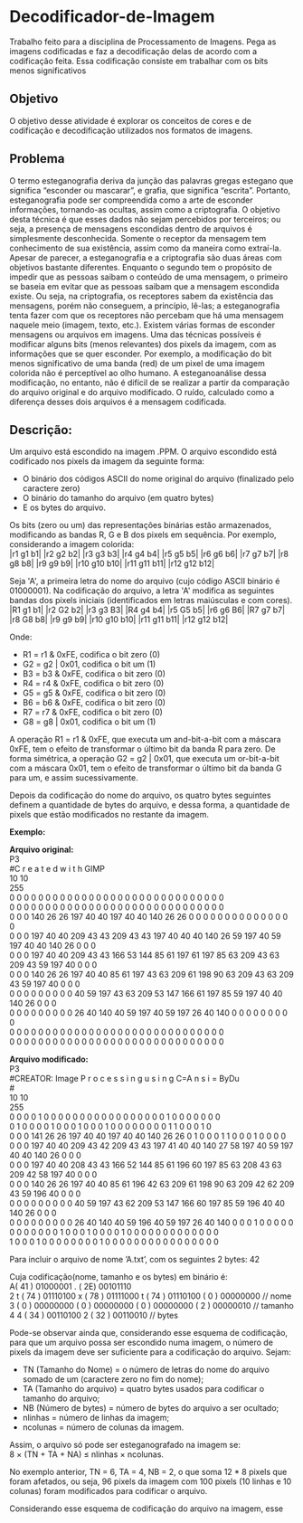 # Decodificador-de-Imagem
Trabalho feito para a disciplina de Processamento de Imagens. Pega as imagens codificadas e faz a decodificação delas de acordo com a codificação feita. Essa codificação consiste em trabalhar com os bits menos significativos

## Objetivo
O objetivo desse atividade é explorar os conceitos de cores e de codificação e decodificação utilizados nos formatos de imagens.
## Problema
O termo esteganografia deriva da junção das palavras gregas estegano que significa “esconder ou mascarar”, e grafia, que significa “escrita”. Portanto, esteganografia pode ser compreendida como a arte de esconder informações, tornando-as ocultas, assim como a criptografia. O
objetivo desta técnica é que esses dados não sejam percebidos por terceiros; ou seja, a presença de mensagens escondidas dentro de arquivos é simplesmente desconhecida. Somente o receptor
da mensagem tem conhecimento de sua existência, assim como da maneira como extraí-la.
Apesar de parecer, a esteganografia e a criptografia são duas áreas com objetivos bastante
diferentes. Enquanto o segundo tem o propósito de impedir que as pessoas saibam o conteúdo
de uma mensagem, o primeiro se baseia em evitar que as pessoas saibam que a mensagem
escondida existe. Ou seja, na criptografia, os receptores sabem da existência das mensagens,
porém não conseguem, a princípio, lê-las; a esteganografia tenta fazer com que os receptores
não percebam que há uma mensagem naquele meio (imagem, texto, etc.).
Existem várias formas de esconder mensagens ou arquivos em imagens. Uma das técnicas
possíveis é modificar alguns bits (menos relevantes) dos pixels da imagem, com as informações
que se quer esconder. Por exemplo, a modificação do bit menos significativo de uma banda
(red) de um pixel de uma imagem colorida não é perceptível ao olho humano. A esteganoanálise
dessa modificação, no entanto, não é difícil de se realizar a partir da comparação do arquivo
original e do arquivo modificado. O ruído, calculado como a diferença desses dois arquivos é a mensagem codificada.

## Descrição:

Um arquivo está escondido na imagem .PPM. O arquivo escondido está codificado nos pixels da imagem da seguinte forma:

- O binário dos códigos ASCII do nome original do arquivo (finalizado pelo caractere zero)
- O binário do tamanho do arquivo (em quatro bytes)
- E os bytes do arquivo.

Os bits (zero ou um) das representações binárias estão armazenados, modificando as bandas R, G e B dos pixels em sequência. Por exemplo, considerando a imagem colorida:<br>
|r1 g1 b1| |r2 g2 b2| |r3 g3 b3| |r4 g4 b4| |r5 g5 b5| |r6 g6 b6| |r7 g7 b7| |r8 g8 b8| |r9 g9 b9| |r10 g10 b10| |r11 g11 b11| |r12 g12 b12|

Seja 'A', a primeira letra do nome do arquivo (cujo código ASCII binário é 01000001). Na codificação do arquivo, a letra 'A' modifica as seguintes bandas dos pixels iniciais (identificados em letras maiúsculas e com cores).<br>
|R1 g1 b1| |r2 G2 b2| |r3 g3 B3| |R4 g4 b4| |r5 G5 b5| |r6 g6 B6| |R7 g7 b7| |r8 G8 b8| |r9 g9 b9| |r10 g10 b10| |r11 g11 b11| |r12 g12 b12|

Onde:

- R1 = r1 & 0xFE, codifica o bit zero (0)
- G2 = g2 | 0x01, codifica o bit um (1)
- B3 = b3 & 0xFE, codifica o bit zero (0)
- R4 = r4 & 0xFE, codifica o bit zero (0)
- G5 = g5 & 0xFE, codifica o bit zero (0)
- B6 = b6 & 0xFE, codifica o bit zero (0)
- R7 = r7 & 0xFE, codifica o bit zero (0)
- G8 = g8 | 0x01, codifica o bit um (1)

A operação R1 = r1 & 0xFE, que executa um and-bit-a-bit com a máscara 0xFE, tem o efeito de transformar o último bit da banda R para zero. De forma simétrica, a operação G2 = g2 | 0x01, que executa um or-bit-a-bit com a máscara 0x01, tem o efeito de transformar o último bit da banda G para um, e assim sucessivamente.

Depois da codificação do nome do arquivo, os quatro bytes seguintes definem a quantidade de bytes do arquivo, e dessa forma, a quantidade de pixels que estão modificados no restante da imagem.

**Exemplo:**<br>

**Arquivo original:**<br>
P3<br>
#C r e a t e d w i t h GIMP<br>
10 10<br>
255<br>
0 0 0 0 0 0 0 0 0 0 0 0 0 0 0 0 0 0 0 0 0 0 0 0 0 0 0 0 0 0<br>
0 0 0 0 0 0 0 0 0 0 0 0 0 0 0 0 0 0 0 0 0 0 0 0 0 0 0 0 0 0<br>
0 0 0 140 26 26 197 40 40 197 40 40 140 26 26 0 0 0 0 0 0 0 0 0 0 0 0 0 0 0<br>
0 0 0 197 40 40 209 43 43 209 43 43 197 40 40 40 140 26 59 197 40 59 197 40 40 140 26 0 0 0<br>
0 0 0 197 40 40 209 43 43 166 53 144 85 61 197 61 197 85 63 209 43 63 209 43 59 197 40 0 0 0<br>
0 0 0 140 26 26 197 40 40 85 61 197 43 63 209 61 198 90 63 209 43 63 209 43 59 197 40 0 0 0<br>
0 0 0 0 0 0 0 0 0 40 59 197 43 63 209 53 147 166 61 197 85 59 197 40 40 140 26 0 0 0<br>
0 0 0 0 0 0 0 0 0 26 40 140 40 59 197 40 59 197 26 40 140 0 0 0 0 0 0 0 0 0<br>
0 0 0 0 0 0 0 0 0 0 0 0 0 0 0 0 0 0 0 0 0 0 0 0 0 0 0 0 0 0<br>
0 0 0 0 0 0 0 0 0 0 0 0 0 0 0 0 0 0 0 0 0 0 0 0 0 0 0 0 0 0<br>

**Arquivo modificado:**<br>
P3<br>
#CREATOR: Image P r o c e s s i n g u s i n g C=A n s i = ByDu<br>
#<br>
10 10<br>
255<br>
0 0 0 0 1 0 0 0 0 0 0 0 0 0 0 0 0 0 0 0 0 0 1 0 0 0 0 0 0 0<br>
0 1 0 0 0 0 1 0 0 0 1 0 0 0 1 0 0 0 0 0 0 0 0 1 1 0 0 0 1 0<br>
0 0 0 141 26 26 197 40 40 197 40 40 140 26 26 0 1 0 0 0 1 1 0 0 0 1 0 0 0 0<br>
0 0 0 197 40 40 209 43 42 209 43 43 197 41 40 40 140 27 58 197 40 59 197 40 40 140 26 0 0 0<br>
0 0 0 197 40 40 208 43 43 166 52 144 85 61 196 60 197 85 63 208 43 63 209 42 58 197 40 0 0 0<br>
0 0 0 140 26 26 197 40 40 85 61 196 42 63 209 61 198 90 63 209 42 62 209 43 59 196 40 0 0 0<br>
0 0 0 0 0 0 0 0 0 40 59 197 43 62 209 53 147 166 60 197 85 59 196 40 40 140 26 0 0 0<br>
0 0 0 0 0 0 0 0 0 26 40 140 40 59 196 40 59 197 26 40 140 0 0 0 1 0 0 0 0 0<br>
0 0 0 0 0 0 0 1 0 0 0 1 0 0 0 0 1 0 0 0 0 0 0 0 0 0 0 0 0 0<br>
1 0 0 0 1 0 0 0 0 0 0 0 0 1 0 0 0 0 0 0 0 0 0 0 0 0 0 0 0 0<br>

Para incluir o arquivo de nome ’A.txt’, com os seguintes 2 bytes:
42

Cuja codificação(nome, tamanho e os bytes) em binário é:<br>
A( 41 ) 01000001 . ( 2E) 00101110<br>
2 t ( 74 ) 01110100 x ( 78 ) 01111000 t ( 74 ) 01110100 ( 0 ) 00000000 // nome<br>
3 ( 0 ) 00000000 ( 0 ) 00000000 ( 0 ) 00000000 ( 2 ) 00000010 // tamanho<br>
4 4 ( 34 ) 00110100 2 ( 32 ) 00110010 // bytes<br>

Pode-se observar ainda que, considerando esse esquema de codificação, para que um arquivo possa ser escondido numa imagem, o número de pixels da imagem deve ser suficiente para a codificação do arquivo. Sejam:

- TN (Tamanho do Nome) = o número de letras do nome do arquivo somado de um (caractere zero no fim do nome);
- TA (Tamanho do arquivo) = quatro bytes usados para codificar o tamanho do arquivo;
- NB (Número de bytes) = número de bytes do arquivo a ser ocultado;
- nlinhas = número de linhas da imagem;
- ncolunas = número de colunas da imagem.

Assim, o arquivo só pode ser esteganografado na imagem se:<br>
8 × (TN + TA + NA) ≤ nlinhas × ncolunas.

No exemplo anterior, TN = 6, TA = 4, NB = 2, o que soma 12 * 8 pixels que foram afetados, ou seja, 96 pixels da imagem com 100 pixels (10 linhas e 10 colunas) foram modificados para codificar o arquivo.

Considerando esse esquema de codificação do arquivo na imagem, esse
